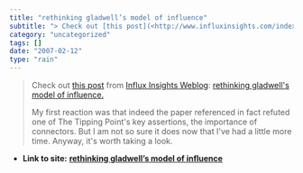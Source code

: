 ```yaml
---
title: "rethinking gladwell’s model of influence"
subtitle: "> Check out [this post](<http://www.influxinsights.com/index.php?id=1165>)"
category: "uncategorized"
tags: []
date: "2007-02-12"
type: "rain"
---
```

>
> Check out [this post](<http://www.influxinsights.com/index.php?id=1165>)
> from [Influx Insights Weblog](<http://www.influxinsights.com>): [rethinking
> gladwell's model of
> influence.](<http://www.influxinsights.com/index.php?id=1165>)
>
> My first reaction was that indeed the paper referenced in fact refuted one
> of The Tipping Point's key assertions, the importance of connectors. But I
> am not so sure it does now that I've had a little more time. Anyway, it's
> worth taking a look.


* **Link to site:** **[rethinking gladwell’s model of influence](None)**
